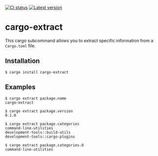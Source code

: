 [![CI status](https://github.com/LimeEng/cargo-extract/actions/workflows/ci.yaml/badge.svg)](https://github.com/LimeEng/cargo-extract/actions/workflows/ci.yaml)
[![Latest version](https://img.shields.io/crates/v/cargo-extract.svg)](https://crates.io/crates/cargo-extract)

# cargo-extract

This cargo subcommand allows you to extract specific information from a `Cargo.toml` file.

## Installation

```
$ cargo install cargo-extract
```

## Examples

```
$ cargo extract package.name
cargo-extract

$ cargo extract package.version
0.1.0

$ cargo extract package.categories
command-line-utilities
development-tools::build-utils
development-tools::cargo-plugins

$ cargo extract package.categories.0
command-line-utilities
```
